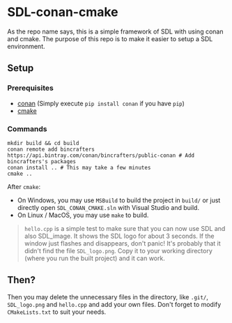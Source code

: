 # SDL-conan-cmake

As the repo name says, this is a simple framework of SDL with using conan and cmake. The purpose of this repo is to make it easier to setup a SDL environment.

## Setup

### Prerequisites

+ [conan](https://docs.conan.io/en/latest/introduction.html) (Simply execute `pip install conan` if you have `pip`)
+ [cmake](https://cmake.org/)

### Commands

```
mkdir build && cd build
conan remote add bincrafters https://api.bintray.com/conan/bincrafters/public-conan # Add bincrafters's packages
conan install .. # This may take a few minutes
cmake ..
```

After `cmake`:

+ On Windows, you may use `MSBuild` to build the project in `build/` or just directly open `SDL_CONAN_CMAKE.sln` with Visual Studio and build.
+ On Linux / MacOS, you may use `make` to build.

> `hello.cpp` is a simple test to make sure that you can now use SDL and also SDL_image. It shows the SDL logo for about 3 seconds.
> If the window just flashes and disappears, don't panic! It's probably that it didn't find the file `SDL_logo.png`.
> Copy it to your working directory (where you run the built project) and it can work.

## Then?

Then you may delete the unnecessary files in the directory, like `.git/`, `SDL_logo.png` and `hello.cpp` and add your own files. Don't forget to modify `CMakeLists.txt` to suit your needs.
